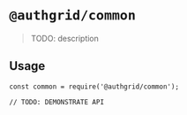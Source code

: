 # `@authgrid/common`

> TODO: description

## Usage

```
const common = require('@authgrid/common');

// TODO: DEMONSTRATE API
```
